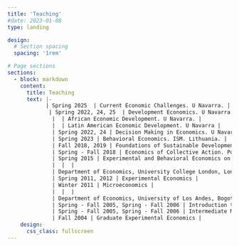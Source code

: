 ```yaml
---
title: 'Teaching'
#date: 2023-01-08
type: landing

design:
  # Section spacing
  spacing: '1rem'

# Page sections
sections:
  - block: markdown
    content:
      title: Teaching
      text: |-
            | Spring 2025  | Current Economic Challenges. U Navarra. |
             | Spring 2022, 24, 25  | Development Economics. U Navarra. |
              |  | African Economic Development. U Navarra. |
              |  | Latin American Economic Development. U Navarra |
              | Spring 2022, 24 | Decision Making in Economics. U Navarra |
              | Spring 2023 | Behavioral Economics. ISM. Lithuania. |
              | Fall 2018, 2019 | Foundations of Sustainable Development, U Notre Dame. Graduate course. |
              | Spring - Fall 2018 | Economics of Collective Action. Pontificia Universidad Javeriana. Graduate course. |
              | Spring 2015 | Experimental and Behavioral Economics on evaluation and design of social interventions. Corpovisionarios, Bogota, Colombia |
              |  |  |
              | Department of Economics, University College London, London, UK | Graduate Student Instructor |
              | Spring 2011, 2012 | Experimental Economics |
              | Winter 2011 | Microeconomics |
              |  |  |
              | Department of Economics, University of Los Andes, Bogotá, COL. | Graduate Student Instructor |
              | Spring - Fall 2005, Spring - Fall 2006 | Introduction to Microeconomics |
              | Spring - Fall 2005, Spring - Fall 2006 | Intermediate Microeconomics |
              | Fall 2004 | Graduate Experimental Economics |     
    design:
      css_class: fullscreen
---
```


